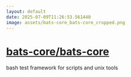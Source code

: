 ```yaml
---
layout: default
date: 2025-07-09T11:26:53.561440
image: assets/bats-core_bats-core_cropped.png
---
```


# [bats-core/bats-core](https://github.com/bats-core/bats-core)

bash test framework for scripts and unix tools
